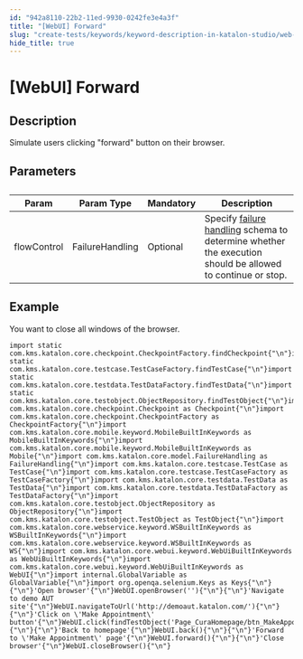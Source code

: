 ```yaml
---
id: "942a8110-22b2-11ed-9930-0242fe3e4a3f"
title: "[WebUI] Forward"
slug: "create-tests/keywords/keyword-description-in-katalon-studio/web-ui-keywords/webui-forward"
hide_title: true
---
```


# <a id="id_0" class="anchor_top_offset"/><a id="ariaid-title1" class="anchor_top_offset"/>[WebUI] Forward


## <a id="id_0__id_1" class="anchor_top_offset"/>Description

              
<p xmlns="http://www.w3.org/1999/xhtml" className="p">Simulate users clicking "forward" button on their browser.</p> 
      

## <a id="id_0__id_2" class="anchor_top_offset"/>Parameters

              
<table xmlns="http://www.w3.org/1999/xhtml" className="table anchor_top_offset" id="id_0__eeb608de-e5f5-462d-b594-8827f4781a88"><caption /><thead className="thead"><tr className><th className="entry anchor_top_offset" id="id_0__eeb608de-e5f5-462d-b594-8827f4781a88__entry__1">Param</th><th className="entry anchor_top_offset" id="id_0__eeb608de-e5f5-462d-b594-8827f4781a88__entry__2">Param Type</th><th className="entry anchor_top_offset" id="id_0__eeb608de-e5f5-462d-b594-8827f4781a88__entry__3">Mandatory</th><th className="entry anchor_top_offset" id="id_0__eeb608de-e5f5-462d-b594-8827f4781a88__entry__4">Description</th></tr></thead><tbody className="tbody"><tr className><td className="entry" headers="id_0__eeb608de-e5f5-462d-b594-8827f4781a88__entry__1 id_0__eeb608de-e5f5-462d-b594-8827f4781a88__entry__2 id_0__eeb608de-e5f5-462d-b594-8827f4781a88__entry__3 id_0__eeb608de-e5f5-462d-b594-8827f4781a88__entry__4 ">flowControl</td><td className="entry" headers="id_0__eeb608de-e5f5-462d-b594-8827f4781a88__entry__1 id_0__eeb608de-e5f5-462d-b594-8827f4781a88__entry__2 id_0__eeb608de-e5f5-462d-b594-8827f4781a88__entry__3 id_0__eeb608de-e5f5-462d-b594-8827f4781a88__entry__4 ">FailureHandling</td><td className="entry" headers="id_0__eeb608de-e5f5-462d-b594-8827f4781a88__entry__1 id_0__eeb608de-e5f5-462d-b594-8827f4781a88__entry__2 id_0__eeb608de-e5f5-462d-b594-8827f4781a88__entry__3 id_0__eeb608de-e5f5-462d-b594-8827f4781a88__entry__4 ">Optional</td><td className="entry" headers="id_0__eeb608de-e5f5-462d-b594-8827f4781a88__entry__1 id_0__eeb608de-e5f5-462d-b594-8827f4781a88__entry__2 id_0__eeb608de-e5f5-462d-b594-8827f4781a88__entry__3 id_0__eeb608de-e5f5-462d-b594-8827f4781a88__entry__4 ">Specify <a className="xref" href="/docs/maintain/configure-failure-handling-settings-in-katalon-studio">failure handling</a> schema to         determine whether the execution should be allowed to continue or         stop.</td></tr></tbody></table> 
      

## <a id="id_0__id_3" class="anchor_top_offset"/>Example

              
<p xmlns="http://www.w3.org/1999/xhtml" className="p">You want to close all windows of the browser.</p> 
              
<pre xmlns="http://www.w3.org/1999/xhtml" className="pre codeblock"><code>import static com.kms.katalon.core.checkpoint.CheckpointFactory.findCheckpoint{"\n"}import static com.kms.katalon.core.testcase.TestCaseFactory.findTestCase{"\n"}import static com.kms.katalon.core.testdata.TestDataFactory.findTestData{"\n"}import static com.kms.katalon.core.testobject.ObjectRepository.findTestObject{"\n"}import com.kms.katalon.core.checkpoint.Checkpoint as Checkpoint{"\n"}import com.kms.katalon.core.checkpoint.CheckpointFactory as CheckpointFactory{"\n"}import com.kms.katalon.core.mobile.keyword.MobileBuiltInKeywords as MobileBuiltInKeywords{"\n"}import com.kms.katalon.core.mobile.keyword.MobileBuiltInKeywords as Mobile{"\n"}import com.kms.katalon.core.model.FailureHandling as FailureHandling{"\n"}import com.kms.katalon.core.testcase.TestCase as TestCase{"\n"}import com.kms.katalon.core.testcase.TestCaseFactory as TestCaseFactory{"\n"}import com.kms.katalon.core.testdata.TestData as TestData{"\n"}import com.kms.katalon.core.testdata.TestDataFactory as TestDataFactory{"\n"}import com.kms.katalon.core.testobject.ObjectRepository as ObjectRepository{"\n"}import com.kms.katalon.core.testobject.TestObject as TestObject{"\n"}import com.kms.katalon.core.webservice.keyword.WSBuiltInKeywords as WSBuiltInKeywords{"\n"}import com.kms.katalon.core.webservice.keyword.WSBuiltInKeywords as WS{"\n"}import com.kms.katalon.core.webui.keyword.WebUiBuiltInKeywords as WebUiBuiltInKeywords{"\n"}import com.kms.katalon.core.webui.keyword.WebUiBuiltInKeywords as WebUI{"\n"}import internal.GlobalVariable as GlobalVariable{"\n"}import org.openqa.selenium.Keys as Keys{"\n"}{"\n"}'Open browser'{"\n"}WebUI.openBrowser(''){"\n"}{"\n"}'Navigate to demo AUT site'{"\n"}WebUI.navigateToUrl('http://demoaut.katalon.com/'){"\n"}{"\n"}'Click on \'Make Appointment\' button'{"\n"}WebUI.click(findTestObject('Page_CuraHomepage/btn_MakeAppointment')){"\n"}{"\n"}'Back to homepage'{"\n"}WebUI.back(){"\n"}{"\n"}'Forward to \'Make Appointment\' page'{"\n"}WebUI.forward(){"\n"}{"\n"}'Close browser'{"\n"}WebUI.closeBrowser(){"\n"}</code></pre> 
            
